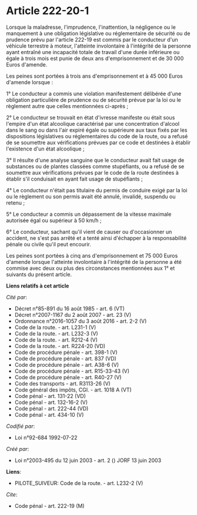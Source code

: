 # Article 222-20-1

Lorsque la maladresse, l'imprudence, l'inattention, la négligence ou le manquement à une obligation législative ou
réglementaire de sécurité ou de prudence prévu par l'article 222-19 est commis par le conducteur d'un véhicule terrestre à
moteur, l'atteinte involontaire à l'intégrité de la personne ayant entraîné une incapacité totale de travail d'une durée
inférieure ou égale à trois mois est punie de deux ans d'emprisonnement et de 30 000 Euros d'amende.

Les peines sont portées à trois ans d'emprisonnement et à 45 000 Euros d'amende lorsque :

1° Le conducteur a commis une violation manifestement délibérée d'une obligation particulière de prudence ou de sécurité
prévue par la loi ou le règlement autre que celles mentionnées ci-après ;

2° Le conducteur se trouvait en état d'ivresse manifeste ou était sous l'empire d'un état alcoolique caractérisé par une
concentration d'alcool dans le sang ou dans l'air expiré égale ou supérieure aux taux fixés par les dispositions législatives
ou réglementaires du code de la route, ou a refusé de se soumettre aux vérifications prévues par ce code et destinées à
établir l'existence d'un état alcoolique ;

3° Il résulte d'une analyse sanguine que le conducteur avait fait usage de substances ou de plantes classées comme
stupéfiants, ou a refusé de se soumettre aux vérifications prévues par le code de la route destinées à établir s'il
conduisait en ayant fait usage de stupéfiants ;

4° Le conducteur n'était pas titulaire du permis de conduire exigé par la loi ou le règlement ou son permis avait été annulé,
invalidé, suspendu ou retenu ;

5° Le conducteur a commis un dépassement de la vitesse maximale autorisée égal ou supérieur à 50 km/h ;

6° Le conducteur, sachant qu'il vient de causer ou d'occasionner un accident, ne s'est pas arrêté et a tenté ainsi d'échapper
à la responsabilité pénale ou civile qu'il peut encourir.

Les peines sont portées à cinq ans d'emprisonnement et 75 000 Euros d'amende lorsque l'atteinte involontaire à l'intégrité de
la personne a été commise avec deux ou plus des circonstances mentionnées aux 1° et suivants du présent article.

**Liens relatifs à cet article**

_Cité par_:

  - Décret n°85-891 du 16 août 1985 - art. 6 (VT)
  - Décret n°2007-1167 du 2 août 2007 - art. 23 (V)
  - Ordonnance n°2016-1057 du 3 août 2016 - art. 2-2 (V)
  - Code de la route. - art. L231-1 (V)
  - Code de la route. - art. L232-3 (V)
  - Code de la route. - art. R212-4 (V)
  - Code de la route. - art. R224-20 (VD)
  - Code de procédure pénale - art. 398-1 (V)
  - Code de procédure pénale - art. 837 (VD)
  - Code de procédure pénale - art. A38-6 (V)
  - Code de procédure pénale - art. R15-33-43 (V)
  - Code de procédure pénale - art. R40-27 (V)
  - Code des transports - art. R3113-26 (V)
  - Code général des impôts, CGI. - art. 1018 A (VT)
  - Code pénal - art. 131-22 (VD)
  - Code pénal - art. 132-16-2 (V)
  - Code pénal - art. 222-44 (VD)
  - Code pénal - art. 434-10 (V)

_Codifié par_:

  - Loi n°92-684 1992-07-22

_Créé par_:

  - Loi n°2003-495 du 12 juin 2003 - art. 2 () JORF 13 juin 2003

**Liens**:

  - PILOTE_SUIVEUR: Code de la route. - art. L232-2 (V)

_Cite_:

  - Code pénal - art. 222-19 (M)
